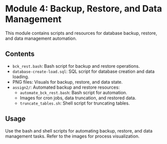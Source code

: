 # Module 4: Backup, Restore, and Data Management

This module contains scripts and resources for database backup, restore, and data management automation.

## Contents
- `bck_rest.bash`: Bash script for backup and restore operations.
- `database-create-load.sql`: SQL script for database creation and data loading.
- PNG files: Visuals for backup, restore, and data state.
- `assign2/`: Automated backup and restore resources:
  - `automate_bck_rest.bash`: Bash script for automation.
  - Images for cron jobs, data truncation, and restored data.
  - `truncate_tables.sh`: Shell script for truncating tables.

## Usage
Use the bash and shell scripts for automating backup, restore, and data management tasks. Refer to the images for process visualization.
